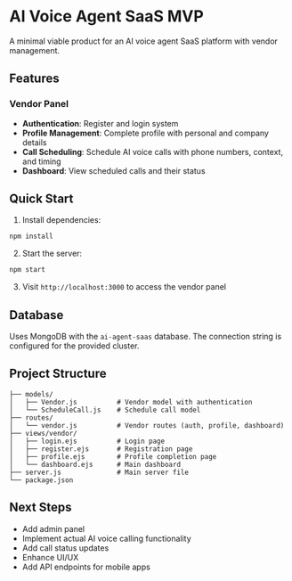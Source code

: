 # AI Voice Agent SaaS MVP

A minimal viable product for an AI voice agent SaaS platform with vendor management.

## Features

### Vendor Panel
- **Authentication**: Register and login system
- **Profile Management**: Complete profile with personal and company details
- **Call Scheduling**: Schedule AI voice calls with phone numbers, context, and timing
- **Dashboard**: View scheduled calls and their status

## Quick Start

1. Install dependencies:
```bash
npm install
```

2. Start the server:
```bash
npm start
```

3. Visit `http://localhost:3000` to access the vendor panel

## Database

Uses MongoDB with the `ai-agent-saas` database. The connection string is configured for the provided cluster.

## Project Structure

```
├── models/
│   ├── Vendor.js          # Vendor model with authentication
│   └── ScheduleCall.js    # Schedule call model
├── routes/
│   └── vendor.js          # Vendor routes (auth, profile, dashboard)
├── views/vendor/
│   ├── login.ejs          # Login page
│   ├── register.ejs       # Registration page
│   ├── profile.ejs        # Profile completion page
│   └── dashboard.ejs      # Main dashboard
├── server.js              # Main server file
└── package.json
```

## Next Steps

- Add admin panel
- Implement actual AI voice calling functionality
- Add call status updates
- Enhance UI/UX
- Add API endpoints for mobile apps